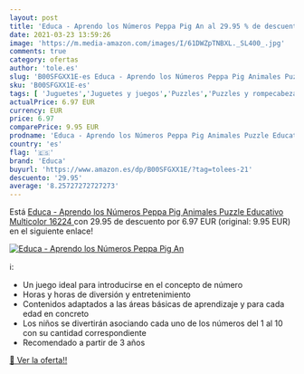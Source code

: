 ```yaml
---
layout: post
title: 'Educa - Aprendo los Números Peppa Pig An al 29.95 % de descuento'
date: 2021-03-23 13:59:26
image: 'https://m.media-amazon.com/images/I/61DWZpTNBXL._SL400_.jpg'
comments: true
category: ofertas
author: 'tole.es'
slug: 'B00SFGXX1E-es Educa - Aprendo los Números Peppa Pig Animales Puzzle...'
sku: 'B00SFGXX1E-es'
tags: [ 'Juguetes','Juguetes y juegos','Puzzles','Puzzles y rompecabezas','educa','peppa','pig','puzzle', ]
actualPrice: 6.97 EUR
currency: EUR
price: 6.97
comparePrice: 9.95 EUR
prodname: 'Educa - Aprendo los Números Peppa Pig Animales Puzzle Educativo  Multicolor  16224 '
country: 'es'
flag: '🇪🇸'
brand: 'Educa'
buyurl: 'https://www.amazon.es/dp/B00SFGXX1E/?tag=tolees-21'
descuento: '29.95'
average: '8.25727272727273'
---
```


Está [Educa - Aprendo los Números Peppa Pig Animales Puzzle Educativo  Multicolor  16224 ](https://www.amazon.es/dp/B00SFGXX1E/?tag=tolees-21) con 29.95 de descuento por 6.97 EUR (original: 9.95 EUR) en el siguiente enlace!

[![Educa - Aprendo los Números Peppa Pig An](https://m.media-amazon.com/images/I/61DWZpTNBXL._SL400_.jpg)](https://www.amazon.es/dp/B00SFGXX1E/?tag=tolees-21)

ℹ️:

- Un juego ideal para introducirse en el concepto de número
- Horas y horas de diversión y entretenimiento
- Contenidos adaptados a las áreas básicas de aprendizaje y para cada edad en concreto
- Los niños se divertirán asociando cada uno de los números del 1 al 10 con su cantidad correspondiente
- Recomendado a partir de 3 años

[🛒 Ver la oferta!!](https://www.amazon.es/dp/B00SFGXX1E/?tag=tolees-21)
